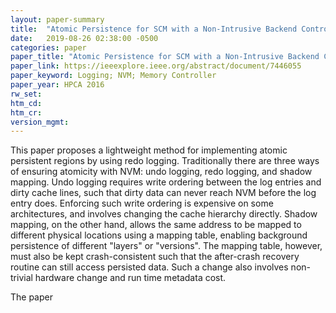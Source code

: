 ```yaml
---
layout: paper-summary
title:  "Atomic Persistence for SCM with a Non-Intrusive Backend Controller"
date:   2019-08-26 02:38:00 -0500
categories: paper
paper_title: "Atomic Persistence for SCM with a Non-Intrusive Backend Controller"
paper_link: https://ieeexplore.ieee.org/abstract/document/7446055
paper_keyword: Logging; NVM; Memory Controller
paper_year: HPCA 2016
rw_set: 
htm_cd: 
htm_cr: 
version_mgmt: 
---
```


This paper proposes a lightweight method for implementing atomic persistent regions by using redo logging. Traditionally
there are three ways of ensuring atomicity with NVM: undo logging, redo logging, and shadow mapping. Undo logging requires
write ordering between the log entries and dirty cache lines, such that dirty data can never reach NVM before the log
entry does. Enforcing such write ordering is expensive on some architectures, and involves changing the cache hierarchy
directly. Shadow mapping, on the other hand, allows the same address to be mapped to different physical locations using
a mapping table, enabling background persistence of different "layers" or "versions". The mapping table, however, must also
be kept crash-consistent such that the after-crash recovery routine can still access persisted data. Such a change also
involves non-trivial hardware change and run time metadata cost. 

The paper